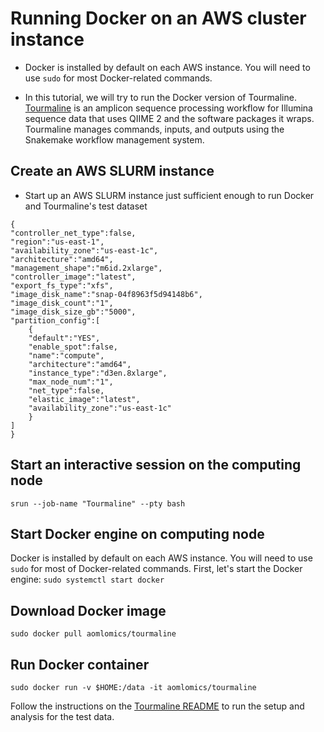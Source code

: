 # Running Docker on an AWS cluster instance

* Docker is installed by default on each AWS instance. You will need to use `sudo` for most Docker-related commands.

* In this tutorial, we will try to run the Docker version of Tourmaline. [Tourmaline](https://github.com/aomlomics/tourmaline) is an amplicon sequence processing workflow for Illumina sequence data that uses QIIME 2 and the software packages it wraps. Tourmaline manages commands, inputs, and outputs using the Snakemake workflow management system.

## Create an AWS SLURM instance

* Start up an AWS SLURM instance just sufficient enough to run Docker and Tourmaline's test dataset

```
{
"controller_net_type":false,
"region":"us-east-1",
"availability_zone":"us-east-1c",
"architecture":"amd64",
"management_shape":"m6id.2xlarge",
"controller_image":"latest",
"export_fs_type":"xfs",
"image_disk_name":"snap-04f8963f5d94148b6",
"image_disk_count":"1",
"image_disk_size_gb":"5000",
"partition_config":[
	{
	"default":"YES",
	"enable_spot":false,
	"name":"compute",
	"architecture":"amd64",
	"instance_type":"d3en.8xlarge",
	"max_node_num":"1",
	"net_type":false,
	"elastic_image":"latest",
	"availability_zone":"us-east-1c"
	}
]
}
```

## Start an interactive session on the computing node
`srun --job-name "Tourmaline" --pty bash`

## Start Docker engine on computing node
Docker is installed by default on each AWS instance. You will need to use `sudo` for most of Docker-related commands. First, let's start the Docker engine: `sudo systemctl start docker`

## Download Docker image

`sudo docker pull aomlomics/tourmaline`

## Run Docker container
`sudo docker run -v $HOME:/data -it aomlomics/tourmaline`

Follow the instructions on the [Tourmaline README](https://github.com/aomlomics/tourmaline) to run the setup and analysis for the test data.
